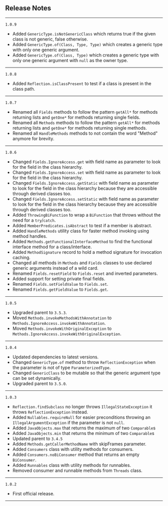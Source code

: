 ## Release Notes

---

`1.0.9`

- Added `GenericType.isNotGenericClass` which returns true if the given class is not generic, false otherwise.
- Added `GenericType.of(Class, Type, Type)` which creates a generic type with only one generic argument.
- Added `GenericType.of(Class, Type)` which creates a generic type with only one generic argument with `null` as the owner type.

---

`1.0.8`

- Added `Reflection.isClassPresent` to test if a class is present in the class path.

---

`1.0.7`

- Renamed all `Fields` methods to follow the pattern `getAll*` for methods returning lists and `getOne*` for methods returning single fields.
- Renamed all `Methods` methods to follow the pattern `getAll*` for methods returning lists and `getOne*` for methods returning single methods.
- Renamed all `HandleMethods` methods to not contain the word "Method" anymore for brevity.

---

`1.0.6`

- Changed `Fields.IgnoreAccess.get` with field name as parameter to look for the field in the class hierarchy.
- Changed `Fields.IgnoreAccess.set` with field name as parameter to look for the field in the class hierarchy.
- Changed `Fields.IgnoreAccess.getStatic` with field name as parameter to look for the field in the class hierarchy because they are accessible through derived classes too.
- Changed `Fields.IgnoreAccess.setStatic` with field name as parameter to look for the field in the class hierarchy because they are accessible through derived classes too.
- Added `ThrowingBiFunction` to wrap a `BiFunction` that throws without the need for a `try`/`catch`.
- Added `MemberPredicates.isAbstract` to test if a member is abstract.
- Added `HandleMethods` utility class for faster method invoking using method handles.
- Added `Methods.getFunctionalInterfaceMethod` to find the functional interface method for a class/interface.
- Added `MethodSignature` record to hold a method signature for invocation caching.
- Changed all methods in `Methods` and `Fields` classes to use declared generic arguments instead of a wild card.
- Renamed `Fields.resetField` to `Fields.reset` and inverted parameters.
- Added support for setting private final fields.
- Renamed `Fields.setFieldValue` to `Fields.set`.
- Renamed `Fields.getFieldValue` to `Fields.get`.

---

`1.0.5`

- Upgraded parent to `3.5.3`.
- Moved `Methods.invokeMethodsWithAnnotation` to `Methods.IgnoreAccess.invokeWithAnnotation`.
- Moved `Methods.invokeWithOriginalException` to `Methods.IgnoreAccess.invokeWithOriginalException`.

---

`1.0.4`

- Updated dependencies to latest versions.
- Changed `GenericType.of` method to throw `ReflectionException` when the parameter is not of type `ParameterizedType`.
- Changed `GenericClass` to be mutable so that the generic argument type can be set dynamically.
- Upgraded parent to `3.5.0`.

---

`1.0.3`

- `Reflection.findSubclass` no longer throws `IllegalStateException` it throws `ReflectionException` instead.
- Added `Nullables.requireNull` for easier preconditions throwing an `IllegalArgumentException` if the parameter is not `null`.
- Added `JavaObjects.max` that returns the maximum of two `Comparable`s
- Added `JavaObjects.min` that returns the minimum of two `Comparable`s
- Updated parent to `3.4.5`
- Added `Methods.getCallerMethodName` with skipFrames parameter.
- Added `Consumers` class with utility methods for consumers.
- Added `Consumers.noBiConsumer` method that returns an empty `BiConsumer`.
- Added `Runnables` class with utility methods for runnables.
- Removed consumer and runnable methods from `Threads` class.

---

`1.0.2`

- First official release.

---


